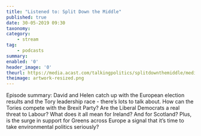 ```yaml
---
title: "Listened to: Split Down the Middle"
published: true
date: 30-05-2019 09:30
taxonomy:
category:
	- stream
tag:
	- podcasts
summary:
enabled: '0'
header_image: '0'
theurl: https://media.acast.com/talkingpolitics/splitdownthemiddle/media.mp3
theimage: artwork-resized.png
--- 
```

Episode summary: David and Helen catch up with the European election results and the Tory leadership race - there’s lots to talk about. How can the Tories compete with the Brexit Party? Are the Liberal Democrats a real threat to Labour? What does it all mean for Ireland? And for Scotland? Plus, is the surge in support for Greens across Europe a signal that it’s time to take environmental politics seriously?
